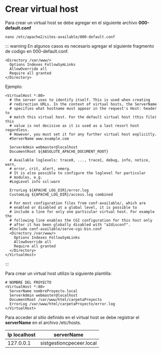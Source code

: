 # Crear virtual host
Para crear un virtual host se debe agregar en el siguiente archivo **000-default.conf** 
```
nano /etc/apache2/sites-available/000-default.conf
```
::: warning
En algunos casos es necesario agregar el siguiente fragmento de codigo en 000-default.conf.
```
<Directory /var/www/>
  Options Indexes FollowSymLinks
  AllowOverride all
  Require all granted
</Directory>
```
Ejemplo:
```
<VirtualHost *:80>
  # the server uses to identify itself. This is used when creating
  # redirection URLs. In the context of virtual hosts, the ServerName
  # specifies what hostname must appear in the request's Host: header to
  # match this virtual host. For the default virtual host (this file) this
  # value is not decisive as it is used as a last resort host regardless.
  # However, you must set it for any further virtual host explicitly.
  #ServerName www.example.com

  ServerAdmin webmaster@localhost
  DocumentRoot ${ABSOLUTE_APACHE_DOCUMENT_ROOT}

  # Available loglevels: trace8, ..., trace1, debug, info, notice, warn,
  # error, crit, alert, emerg.
  # It is also possible to configure the loglevel for particular
  # modules, e.g.
  #LogLevel info ssl:warn

  ErrorLog ${APACHE_LOG_DIR}/error.log
  CustomLog ${APACHE_LOG_DIR}/access.log combined

  # For most configuration files from conf-available/, which are
  # enabled or disabled at a global level, it is possible to
  # include a line for only one particular virtual host. For example the
  # following line enables the CGI configuration for this host only
  # after it has been globally disabled with "a2disconf".
  #Include conf-available/serve-cgi-bin.conf
  <Directory /var/www/>
    Options Indexes FollowSymLinks
    AllowOverride all
    Require all granted
  </Directory>
</VirtualHost>
```
:::

Para crear un virtual host utilizo la siguiente plantilla:
```
# NOMBRE DEL PROYECTO
<VirtualHost *:80>
  ServerName nombreProyecto.local
  ServerAdmin webmaster@localhost
  DocumentRoot /var/www/html/carpetaProyecto
  ErrorLog /var/www/html/carpetaProyecto/error.log
</VirtualHost>
```

Para acceder al sitio definido en el virtual host se debe registrar el **serverName** en el archivo
/etc/hosts.

| Ip localhost   |   serverName             |
| -------------  | :----------------------: |
| 127.0.0.1      | sistgestioncpeceer.local |

